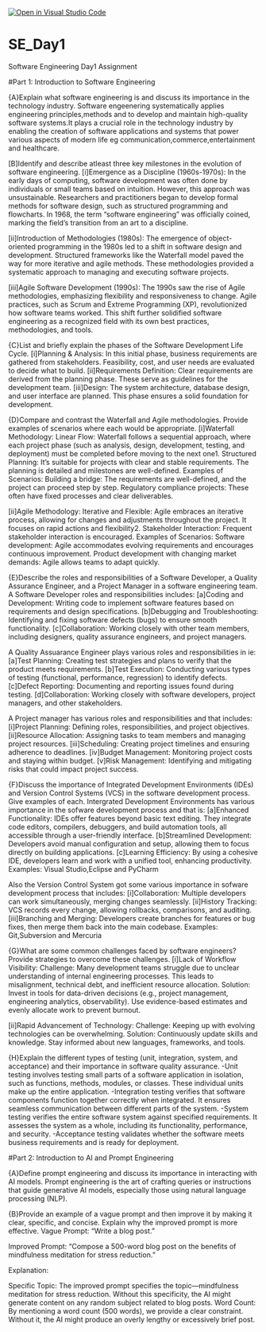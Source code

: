 [![Open in Visual Studio Code](https://classroom.github.com/assets/open-in-vscode-2e0aaae1b6195c2367325f4f02e2d04e9abb55f0b24a779b69b11b9e10269abc.svg)](https://classroom.github.com/online_ide?assignment_repo_id=15570991&assignment_repo_type=AssignmentRepo)
# SE_Day1
Software Engineering Day1 Assignment

#Part 1: Introduction to Software Engineering
 
{A}Explain what software engineering is and discuss its importance in the technology industry.
Software engeenering systematically applies engineering principles,methods and to develop and maintain high-quality software systems.It plays a crucial role in the technology industry by enabling the creation of software applications and systems that power various aspects of modern life eg communication,commerce,entertainment and healthcare.

[B]Identify and describe atleast three key milestones in the evolution of software engineering.
[i]Emergence as a Discipline (1960s-1970s): In the early days of computing, software development was often done by individuals or small teams based on intuition. However, this approach was unsustainable. Researchers and practitioners began to develop formal methods for software design, such as structured programming and flowcharts. In 1968, the term “software engineering” was officially coined, marking the field’s transition from an art to a discipline.

[ii]Introduction of Methodologies (1980s): The emergence of object-oriented programming in the 1980s led to a shift in software design and development. Structured frameworks like the Waterfall model paved the way for more iterative and agile methods. These methodologies provided a systematic approach to managing and executing software projects.

[iii]Agile Software Development (1990s): The 1990s saw the rise of Agile methodologies, emphasizing flexibility and responsiveness to change. Agile practices, such as Scrum and Extreme Programming (XP), revolutionized how software teams worked. This shift further solidified software engineering as a recognized field with its own best practices, methodologies, and tools.

{C}List and briefly explain the phases of the Software Development Life Cycle.
[i]Planning & Analysis: In this initial phase, business requirements are gathered from stakeholders. Feasibility, cost, and user needs are evaluated to decide what to build.
[ii]Requirements Definition: Clear requirements are derived from the planning phase. These serve as guidelines for the development team.
[iii]Design: The system architecture, database design, and user interface are planned. This phase ensures a solid foundation for development.

{D}Compare and contrast the Waterfall and Agile methodologies. Provide examples of scenarios where each would be appropriate.
[i]Waterfall Methodology:
Linear Flow: Waterfall follows a sequential approach, where each project phase (such as analysis, design, development, testing, and deployment) must be completed before moving to the next one1.
Structured Planning: It’s suitable for projects with clear and stable requirements. The planning is detailed and milestones are well-defined.
Examples of Scenarios:
Building a bridge: The requirements are well-defined, and the project can proceed step by step.
Regulatory compliance projects: These often have fixed processes and clear deliverables.

[ii]Agile Methodology:
Iterative and Flexible: Agile embraces an iterative process, allowing for changes and adjustments throughout the project. It focuses on rapid actions and flexibility2.
Stakeholder Interaction: Frequent stakeholder interaction is encouraged.
Examples of Scenarios:
Software development: Agile accommodates evolving requirements and encourages continuous improvement.
Product development with changing market demands: Agile allows teams to adapt quickly.

{E}Describe the roles and responsibilities of a Software Developer, a Quality Assurance Engineer, and a Project Manager in a software engineering team.
A Software Developer roles and responsibilities includes:
[a]Coding and Development: Writing code to implement software features based on requirements and design specifications.
[b]Debugging and Troubleshooting: Identifying and fixing software defects (bugs) to ensure smooth functionality.
[c]Collaboration: Working closely with other team members, including designers, quality assurance engineers, and project managers.

A Quality Assuarance Engineer plays various roles and responsibilities in ie:
[a]Test Planning: Creating test strategies and plans to verify that the product meets requirements.
[b]Test Execution: Conducting various types of testing (functional, performance, regression) to identify defects.
[c]Defect Reporting: Documenting and reporting issues found during testing.
[d]Collaboration: Working closely with software developers, project managers, and other stakeholders.

A Project manager has various roles and responsibilities and that includes:
[i]Project Planning: Defining roles, responsibilities, and project objectives.
[ii]Resource Allocation: Assigning tasks to team members and managing project resources.
[iii]Scheduling: Creating project timelines and ensuring adherence to deadlines.
[iv]Budget Management: Monitoring project costs and staying within budget.
[v]Risk Management: Identifying and mitigating risks that could impact project success.

{F}Discuss the importance of Integrated Development Environments (IDEs) and Version Control Systems (VCS) in the software development process. Give examples of each.
Intergrated Development Environments has various importance in the sofware development process and that is:
[a]Enhanced Functionality: IDEs offer features beyond basic text editing. They integrate code editors, compilers, debuggers, and build automation tools, all accessible through a user-friendly interface.
[b]Streamlined Development: Developers avoid manual configuration and setup, allowing them to focus directly on building applications.
[c]Learning Efficiency: By using a cohesive IDE, developers learn and work with a unified tool, enhancing productivity.
Examples:
Visual Studio,Eclipse and PyCharm

Also the Version Control System got some various importance in sofware development process that includes:
[i]Collaboration: Multiple developers can work simultaneously, merging changes seamlessly.
[ii]History Tracking: VCS records every change, allowing rollbacks, comparisons, and auditing.
[iii]Branching and Merging: Developers create branches for features or bug fixes, then merge them back into the main codebase.
Examples:
Git,Subversion and Mercuria

{G}What are some common challenges faced by software engineers? Provide strategies to overcome these challenges.
[i]Lack of Workflow Visibility:
Challenge: Many development teams struggle due to unclear understanding of internal engineering processes. This leads to misalignment, technical debt, and inefficient resource allocation.
Solution:
Invest in tools for data-driven decisions (e.g., project management, engineering analytics, observability).
Use evidence-based estimates and evenly allocate work to prevent burnout.

[ii]Rapid Advancement of Technology:
Challenge: Keeping up with evolving technologies can be overwhelming.
Solution:
Continuously update skills and knowledge.
Stay informed about new languages, frameworks, and tools.

{H}Explain the different types of testing (unit, integration, system, and acceptance) and their importance in software quality assurance.
-Unit testing involves testing small parts of a software application in isolation, such as functions, methods, modules, or classes. These individual units make up the entire application.
-Integration testing verifies that software components function together correctly when integrated. It ensures seamless communication between different parts of the system.
-System testing verifies the entire software system against specified requirements. It assesses the system as a whole, including its functionality, performance, and security.
-Acceptance testing validates whether the software meets business requirements and is ready for deployment.


#Part 2: Introduction to AI and Prompt Engineering


{A}Define prompt engineering and discuss its importance in interacting with AI models.
Prompt engineering is the art of crafting queries or instructions that guide generative AI models, especially those using natural language processing (NLP).

{B}Provide an example of a vague prompt and then improve it by making it clear, specific, and concise. Explain why the improved prompt is more effective.
Vague Prompt: “Write a blog post.”

Improved Prompt: “Compose a 500-word blog post on the benefits of mindfulness meditation for stress reduction.”

Explanation:

Specific Topic: The improved prompt specifies the topic—mindfulness meditation for stress reduction. Without this specificity, the AI might generate content on any random subject related to blog posts.
Word Count: By mentioning a word count (500 words), we provide a clear constraint. Without it, the AI might produce an overly lengthy or excessively brief post.
